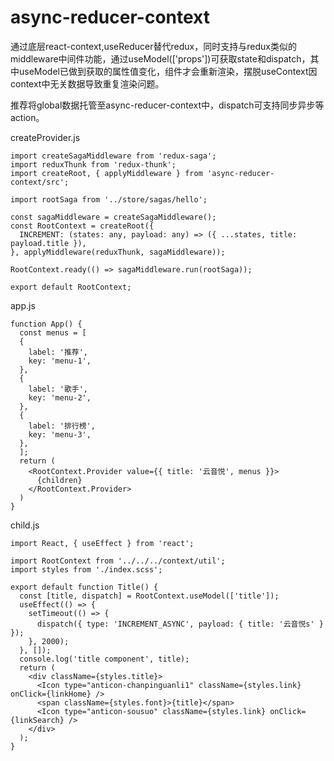 # async-reducer-context
通过底层react-context,useReducer替代redux，同时支持与redux类似的middleware中间件功能，通过useModel(['props'])可获取state和dispatch，其中useModel已做到获取的属性值变化，组件才会重新渲染，摆脱useContext因context中无关数据导致重复渲染问题。

推荐将global数据托管至async-reducer-context中，dispatch可支持同步异步等action。


createProvider.js
```
import createSagaMiddleware from 'redux-saga';
import reduxThunk from 'redux-thunk';
import createRoot, { applyMiddleware } from 'async-reducer-context/src';

import rootSaga from '../store/sagas/hello';

const sagaMiddleware = createSagaMiddleware();
const RootContext = createRoot({
  INCREMENT: (states: any, payload: any) => ({ ...states, title: payload.title }),
}, applyMiddleware(reduxThunk, sagaMiddleware));

RootContext.ready(() => sagaMiddleware.run(rootSaga));

export default RootContext;
```

app.js
```
function App() {
  const menus = [
  {
    label: '推荐',
    key: 'menu-1',
  },
  {
    label: '歌手',
    key: 'menu-2',
  },
  {
    label: '排行榜',
    key: 'menu-3',
  },
  ];
  return (
    <RootContext.Provider value={{ title: '云音悦', menus }}>
      {children}
    </RootContext.Provider>
  )
}
```

child.js
```
import React, { useEffect } from 'react';

import RootContext from '../../../context/util';
import styles from './index.scss';

export default function Title() {
  const [title, dispatch] = RootContext.useModel(['title']);
  useEffect(() => {
    setTimeout(() => {
      dispatch({ type: 'INCREMENT_ASYNC', payload: { title: '云音悦s' } });
    }, 2000);
  }, []);
  console.log('title component', title);
  return (
    <div className={styles.title}>
      <Icon type="anticon-chanpinguanli1" className={styles.link} onClick={linkHome} />
      <span className={styles.font}>{title}</span>
      <Icon type="anticon-sousuo" className={styles.link} onClick={linkSearch} />
    </div>
  );
}

```
